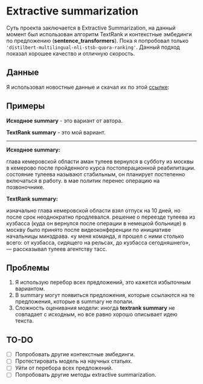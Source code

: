 # Extractive summarization
Суть проекта заключается в Extractive Summarization, на данный момент был использован 
алгоритм TextRank и контекстные эмбединги по предложению (**sentence_transformers**). Пока 
я попробовал только `'distilbert-multilingual-nli-stsb-quora-ranking'`. Данный подход показал
хорошее качество и отличную скорость.

## Данные
Я использовал новостные данные и скачал их по этой [ссылке](https://www.dropbox.com/s/43l702z5a5i2w8j/gazeta_train.txt): 

## Примеры
**Исходное summary** - это вариант от автора.

**TextRank summary** - это мой вариант.

------------------------------------------------------------------------------------------------------------------------------------------------------
**Исходное summary:**

глава кемеровской области аман тулеев вернулся в субботу из москвы в кемерово после пройденного курса постоперационной реабилитации. состояние тулеева называют стабильным, он планирует постепенно включаться в работу. в мае политик перенес операцию на позвоночнике.

**TextRank summary:**

изначально глава кемеровской области взял отпуск на 10 дней, но после срок неоднократно продлевался. решение о переезде тулеева из кузбасса (куда он вернулся после операции в немецкой больнице) в москву было принято после видеоконференции по инициативе начальницы минздрава. «у меня команда, я прошел с ними столько всего: от кузбасса, сидящего на рельсах, до кузбасса сегодняшнего», — рассказывал тулеев агентству тасс.

## Проблемы
1.  Я использую перебор всех предложений, это кажется избыточным вариантом.
2.  В summary могут появиться предложения, которые ссылаются на те предложения, 
которые в summary не попали.
3.  Сложность оценивания модели: иногда **textrank summary** не совпадает с исходным, но все 
равно хорошо описывает идею текста.

## TO-DO
- [ ] Попробовать другие контекстные эмбединги.
- [ ] Протестировать модель на научных статьях.
- [ ] Уйти от перебора всех предложений.
- [ ] Попробовать другие методы extractive summarization.
